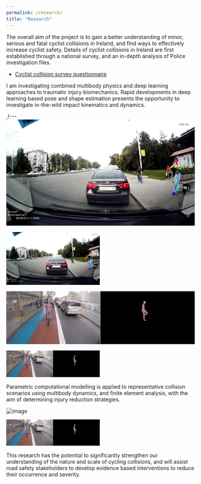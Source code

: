 ```yaml
---
permalink: /research/
title: "Research"
---
```



The overall aim of the project is to gain a better understanding of minor, serious and fatal cyclist collisions in Ireland, and find ways to effectively increase cyclist safety. Details of cyclist collisions in Ireland are first established through a national survey, and an in-depth analysis of Police investigation files.

- [Cyclist collision survey questionnaire](https://drive.google.com/file/d/1BccQ-QF-NfwIx27Dy9hZv3fSVpXt5DsH/view?usp=sharing)

I am investigating combined multibody physics and deep learning approaches to traumatic injury biomechanics. Rapid developments in deep learning based pose and shape estimation presents the opportunity to investigate in-the-wild impact kinematics and dynamics. 

,!---![image](/assets/images/pitchover-openpose.gif)

<img src="/assets/images/pitchover-openpose.gif" width="250">

![image](/assets/images/skidonwetroad-vibe.gif)

<img src="/assets/images/skidonwetroad-vibe.gif" width="250">


Parametric computational modelling is applied to representative collision scenarios using multibody dynamics, and finite element analysis, with the aim of determining injury reduction strategies. 

![image](/assets/images/MADYMO-Cyclist.gif)

<img src="/assets/images/skidonwetroad-vibe.gif" width="250">

This research has the potential to significantly strengthen our understanding of the nature and scale of cycling collisions, and will assist road safety stakeholders to develop evidence based interventions to reduce their occurrence and severity.



